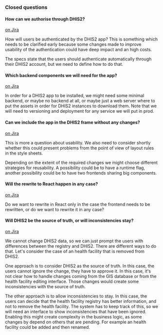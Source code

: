 ### Closed questions

#### How can we authorise through DHIS2?

[on Jira](https://jira.ehealthafrica.org/browse/HFR-248)

How will users be authenticated by the DHIS2 app? This is something
which needs to be clarified early because some changes made to improve
usability of the authentication could have deep impact and an high
costs.

The specs state that the users should authenticate automatically
through their DHIS2 account, but we need to define how to do that.

#### Which backend components we will need for the app?

[on Jira](https://jira.ehealthafrica.org/browse/HFR-234)

In order for a DHIS2 app to be installed, we might need some minimal
backend, or maybe no backend at all, or maybe just a web server where
to put the assets in order for DHIS2 instances to download them. Note
that we will need to versioning and deployment for any service we will
put in prod.

#### Can we include the app in the DHIS2 frame without any changes?

[on Jira](https://jira.ehealthafrica.org/browse/HFR-233)

This is more a question about usability. We also need to consider
shortly whether this could present problems from the point of view of
layout rules in the style sheets.

Depending on the extent of the required changes we might choose
different strategies for reusability. A possibility could be to have a
runtime flag, another possibility could be to have two frontends
sharing big components.

#### Will the rewrite to React happen in any case?

[on Jira](https://jira.ehealthafrica.org/browse/HFR-233)

Do we want to rewrite in React only in the case the frontend needs to
be rewritten, or do we want to rewrite it in any case?

#### Will DHIS2 be the source of truth, or will inconsistencies stay?

[on Jira](https://jira.ehealthafrica.org/browse/HFR-238)

We cannot change DHIS2 data, so we can just prompt the users with
differences between the registry and DHIS2. There are different ways
to do that. Let's consider the case of an health facility that is
removed from DHIS2.

One approach is to consider DHIS2 as the source of truth. In this
case, the users cannot ignore the change, they have to approve it. In
this case, it's not clear how to handle changes coming from the GIS
database or from the health facility editing interface. Those changes
would create some inconsistencies with the source of truth.

The other approach is to allow inconsistencies to stay. In this case,
the users can decide that the health facility registry has better
information, and not to remove the health facility. The system has to
keep track of this, so we will need an interface to show
inconsistencies that have been ignored. Enabling this might create
complexity in the business logic, as some changes by depend on others
that are pending. For example an health facility could be added and
then renamed.
